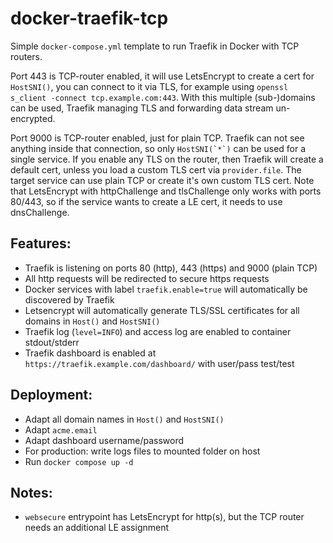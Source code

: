 # docker-traefik-tcp

Simple `docker-compose.yml` template to run Traefik in Docker with TCP routers. 

Port 443 is TCP-router enabled, it will use LetsEncrypt to create a cert for `HostSNI()`, you can connect to it via TLS, for example using `openssl s_client -connect tcp.example.com:443`. With this multiple (sub-)domains can be used, Traefik managing TLS and forwarding data stream un-encrypted.

Port 9000 is TCP-router enabled, just for plain TCP. Traefik can not see anything inside that connection, so only ```HostSNI(`*`)``` can be used for a single service. If you enable any TLS on the router, then Traefik will create a default cert, unless you load a custom TLS cert via `provider.file`. The target service can use plain TCP or create it's own custom TLS cert. Note that LetsEncrypt with httpChallenge and tlsChallenge only works with ports 80/443, so if the service wants to create a LE cert, it needs to use dnsChallenge.

## Features:

- Traefik is listening on ports 80 (http), 443 (https) and 9000 (plain TCP)
- All http requests will be redirected to secure https requests
- Docker services with label `traefik.enable=true` will automatically be discovered by Traefik
- Letsencrypt will automatically generate TLS/SSL certificates for all domains in `Host()` and `HostSNI()`
- Traefik log (`level=INFO`) and access log are enabled to container stdout/stderr
- Traefik dashboard is enabled at `https://traefik.example.com/dashboard/` with user/pass test/test

## Deployment:

- Adapt all domain names in `Host()` and `HostSNI()`
- Adapt `acme.email`
- Adapt dashboard username/password
- For production: write logs files to mounted folder on host
- Run `docker compose up -d`

## Notes:

- `websecure` entrypoint has LetsEncrypt for http(s), but the TCP router needs an additional LE assignment